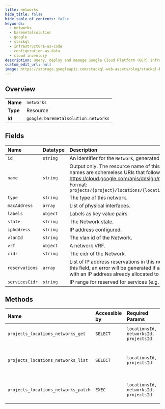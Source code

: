 ```yaml
---
title: networks
hide_title: false
hide_table_of_contents: false
keywords:
  - networks
  - baremetalsolution
  - google    
  - stackql
  - infrastructure-as-code
  - configuration-as-data
  - cloud inventory
description: Query, deploy and manage Google Cloud Platform (GCP) infrastructure and resources using SQL
custom_edit_url: null
image: https://storage.googleapis.com/stackql-web-assets/blog/stackql-blog-post-featured-image.png
---
```

  
    

## Overview
<table><tbody>
<tr><td><b>Name</b></td><td><code>networks</code></td></tr>
<tr><td><b>Type</b></td><td>Resource</td></tr>
<tr><td><b>Id</b></td><td><code>google.baremetalsolution.networks</code></td></tr>
</tbody></table>

## Fields
| Name | Datatype | Description |
|:-----|:---------|:------------|
| `id` | `string` | An identifier for the `Network`, generated by the backend. |
| `name` | `string` | Output only. The resource name of this `Network`. Resource names are schemeless URIs that follow the conventions in https://cloud.google.com/apis/design/resource_names. Format: `projects/{project}/locations/{location}/networks/{network}` |
| `type` | `string` | The type of this network. |
| `macAddress` | `array` | List of physical interfaces. |
| `labels` | `object` | Labels as key value pairs. |
| `state` | `string` | The Network state. |
| `ipAddress` | `string` | IP address configured. |
| `vlanId` | `string` | The vlan id of the Network. |
| `vrf` | `object` | A network VRF. |
| `cidr` | `string` | The cidr of the Network. |
| `reservations` | `array` | List of IP address reservations in this network. When updating this field, an error will be generated if a reservation conflicts with an IP address already allocated to a physical server. |
| `servicesCidr` | `string` | IP range for reserved for services (e.g. NFS). |
## Methods
| Name | Accessible by | Required Params | Description |
|:-----|:--------------|:----------------|:------------|
| `projects_locations_networks_get` | `SELECT` | `locationsId, networksId, projectsId` | Get details of a single network. |
| `projects_locations_networks_list` | `SELECT` | `locationsId, projectsId` | List network in a given project and location. |
| `projects_locations_networks_patch` | `EXEC` | `locationsId, networksId, projectsId` | Update details of a single network. |
